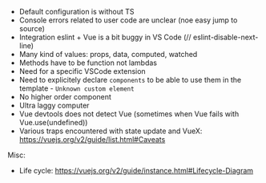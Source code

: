 - Default configuration is without TS
- Console errors related to user code are unclear (noe easy jump to source)
- Integration eslint + Vue is a bit buggy in VS Code (// eslint-disable-next-line)
- Many kind of values: props, data, computed, watched
- Methods have to be function not lambdas
- Need for a specific VSCode extension
- Need to explicitely declare `components` to be able to use them in the template - `Unknown custom element`
- No higher order component
- Ultra laggy computer
- Vue devtools does not detect Vue (sometimes when Vue fails with Vue.use(undefined))
- Various traps encountered with state update and VueX: https://vuejs.org/v2/guide/list.html#Caveats

Misc:
- Life cycle: https://vuejs.org/v2/guide/instance.html#Lifecycle-Diagram
